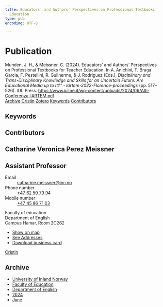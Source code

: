```yaml
---
title: Educators’ and Authors’ Perspectives on Professional Textbooks for Teacher
  Education
type: pub
encoding: UTF-8

---
```

<h1>Publication</h1>
<article id="csl-bib-container-GQLJNW7J" class="csl-bib-container">
  <div class="csl-bib-body"> <div class="csl-entry">Munden, J. H., &#38; Meissner, C. (2024). Educators’ and Authors’ Perspectives on Professional Textbooks for Teacher Education. In A. Anichini, T. Braga Garcia, F. Pestellini, R. Guilherme, &#38; J. Rodriguez (Eds.), <i>Disciplinary and Trans-Disciplinary Knowledge and Skills for an Uncertain Future: Are Educational Media up to It?" - Iartem-2022-Florence-proceedings</i> (pp. 517–526). IUL Press. <a href="https://www.iuline.it/wp-content/uploads/2024/06/Atti-Conferenza-IARTEM.pdf">https://www.iuline.it/wp-content/uploads/2024/06/Atti-Conferenza-IARTEM.pdf</a></div> </div>
  <div class="csl-bib-buttons">
    <a href="#taxonomy-article-GQLJNW7J" alt="archive" class="csl-bib-button">Archive</a>
    <a href="https://app.cristin.no/results/show.jsf?id=2274644" alt="Cristin" class="csl-bib-button">Cristin</a>
    <a href="http://zotero.org/groups/5881554/items/GQLJNW7J" alt="Zotero" class="csl-bib-button">Zotero</a>
    <a href="#keywords-article-GQLJNW7J" alt="keywords" class="csl-bib-button">Keywords</a>
    <a href="#contributors-article-GQLJNW7J" alt="contributors" class="csl-bib-button">Contributors</a>
  </div>
  <div id="csl-bib-meta-container-GQLJNW7J"></div>
</article>
<div id="csl-bib-meta-GQLJNW7J" class="csl-bib-meta">
  <article id="keywords-article-GQLJNW7J" class="keywords-article">
    <h1>Keywords</h1>
    
  </article>
  <article id="contributors-article-GQLJNW7J" class="contributors-article">
    <h1>Contributors</h1>
    <div class="personas"> <div class="vrtx-hinn-person-card"> <div class="photo"> <i class="lar la-user-circle missing-person"></i> </div> <div class="info"> <hgroup><h1>Catharine Veronica Perez Meissner</h1> <h2>Assistant Professor</h2> </hgroup><dl> <dt>Email</dt> <dd> <a href="mailto:catharine.meissner@inn.no">catharine.meissner@inn.no</a> </dd> <dt>Phone number</dt> <dd><a href="tel:+4762597994"> +47 62 59 79 94 </a></dd> <dt>Mobile number</dt> <dd><a href="tel:+4745867103"> +47 45 86 71 03 </a></dd> </dl> <p> Faculty of education<br> Department of English<br> Campus Hamar, Room 2C262 </p> <ul class="vrtx-hinn-links"> <li><a href="https://www.google.com/maps?q=60.79625,11.07386">Show on map</a></li> <li><a href="https://www.inn.no/english/find-an-employee/catharine-meissner.html#vrtx-hinn-addresses">See Addresses</a></li> <li><a href="https://www.inn.no/english/find-an-employee/catharine-meissner.html?vrtx=vcf">Download business card</a></li> </ul> </div> </div> <a href="https://app.cristin.no/persons/show.jsf?id=1361946" alt="Cristin URL" class="personas-cristin">Cristin</a> </div>
  </article>
  <article id="taxonomy-article-GQLJNW7J" class="taxonomy-article">
    <h1>Archive</h1>
    <ul>
      <li>
        <a href="/en/archive/?key=3DCRN523">University of Inland Norway</a>
      </li>
      <li>
        <a href="/en/archive/?key=WYNZA47F">Faculty of Education</a>
      </li>
      <li>
        <a href="/en/archive/?key=THSB4HN9">Department of English</a>
      </li>
      <li>
        <a href="/en/archive/?key=R6X9LRW4">2024</a>
      </li>
      <li>
        <a href="/en/archive/?key=CWRYSUNE">June</a>
      </li>
    </ul>
  </article>
</div>

